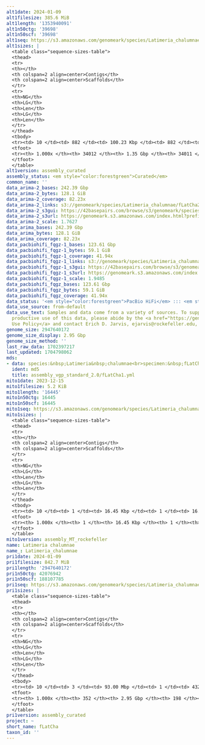 ```yaml
---
alt1date: 2024-01-09
alt1filesize: 385.6 MiB
alt1length: '1353940091'
alt1n50ctg: '39698'
alt1n50scf: '39698'
alt1seq: https://s3.amazonaws.com/genomeark/species/Latimeria_chalumnae/fLatCha1/assembly_curated/fLatCha1.alt.cur.20240109.fasta.gz
alt1sizes: |
  <table class="sequence-sizes-table">
  <thead>
  <tr>
  <th></th>
  <th colspan=2 align=center>Contigs</th>
  <th colspan=2 align=center>Scaffolds</th>
  </tr>
  <tr>
  <th>NG</th>
  <th>LG</th>
  <th>Len</th>
  <th>LG</th>
  <th>Len</th>
  </tr>
  </thead>
  <tbody>
  <tr><td> 10 </td><td> 882 </td><td> 100.23 Kbp </td><td> 882 </td><td> 100.23 Kbp </td></tr><tr><td> 20 </td><td> 2552 </td><td> 68.90 Kbp </td><td> 2552 </td><td> 68.90 Kbp </td></tr><tr><td> 30 </td><td> 4769 </td><td> 55.12 Kbp </td><td> 4769 </td><td> 55.12 Kbp </td></tr><tr><td> 40 </td><td> 7467 </td><td> 46.13 Kbp </td><td> 7467 </td><td> 46.13 Kbp </td></tr><tr style="background-color:#cccccc;"><td> 50 </td><td> 10647 </td><td> 39.70 Kbp </td><td> 10647 </td><td> 39.70 Kbp </td></tr><tr><td> 60 </td><td> 14236 </td><td> 36.07 Kbp </td><td> 14236 </td><td> 36.07 Kbp </td></tr><tr><td> 70 </td><td> 18151 </td><td> 33.19 Kbp </td><td> 18151 </td><td> 33.19 Kbp </td></tr><tr><td> 80 </td><td> 22431 </td><td> 30.04 Kbp </td><td> 22431 </td><td> 30.04 Kbp </td></tr><tr><td> 90 </td><td> 27313 </td><td> 25.03 Kbp </td><td> 27313 </td><td> 25.03 Kbp </td></tr><tr><td> 100 </td><td> 34012 </td><td> 80  bp </td><td> 34011 </td><td> 8.43 Kbp </td></tr></tbody>
  <tfoot>
  <tr><th> 1.000x </th><th> 34012 </th><th> 1.35 Gbp </th><th> 34011 </th><th> 1.35 Gbp </th></tr>
  </tfoot>
  </table>
alt1version: assembly_curated
assembly_status: <em style="color:forestgreen">Curated</em>
common_name: ''
data_arima-2_bases: 242.39 Gbp
data_arima-2_bytes: 128.1 GiB
data_arima-2_coverage: 82.23x
data_arima-2_links: s3://genomeark/species/Latimeria_chalumnae/fLatCha2/genomic_data/arima/<br>
data_arima-2_s3gui: https://42basepairs.com/browse/s3/genomeark/species/Latimeria_chalumnae/fLatCha2/genomic_data/arima/
data_arima-2_s3url: https://genomeark.s3.amazonaws.com/index.html?prefix=species/Latimeria_chalumnae/fLatCha2/genomic_data/arima/
data_arima-2_scale: 1.7627
data_arima_bases: 242.39 Gbp
data_arima_bytes: 128.1 GiB
data_arima_coverage: 82.23x
data_pacbiohifi_fqgz-1_bases: 123.61 Gbp
data_pacbiohifi_fqgz-1_bytes: 59.1 GiB
data_pacbiohifi_fqgz-1_coverage: 41.94x
data_pacbiohifi_fqgz-1_links: s3://genomeark/species/Latimeria_chalumnae/fLatCha1/genomic_data/pacbio_hifi/<br>
data_pacbiohifi_fqgz-1_s3gui: https://42basepairs.com/browse/s3/genomeark/species/Latimeria_chalumnae/fLatCha1/genomic_data/pacbio_hifi/
data_pacbiohifi_fqgz-1_s3url: https://genomeark.s3.amazonaws.com/index.html?prefix=species/Latimeria_chalumnae/fLatCha1/genomic_data/pacbio_hifi/
data_pacbiohifi_fqgz-1_scale: 1.9485
data_pacbiohifi_fqgz_bases: 123.61 Gbp
data_pacbiohifi_fqgz_bytes: 59.1 GiB
data_pacbiohifi_fqgz_coverage: 41.94x
data_status: '<em style="color:forestgreen">PacBio HiFi</em> ::: <em style="color:forestgreen">Arima</em>'
data_use_source: from-default
data_use_text: Samples and data come from a variety of sources. To support fair and
  productive use of this data, please abide by the <a href="https://genome10k.soe.ucsc.edu/data-use-policies/">Data
  Use Policy</a> and contact Erich D. Jarvis, ejarvis@rockefeller.edu, with any questions.
genome_size: 2947640172
genome_size_display: 2.95 Gbp
genome_size_method: ''
last_raw_data: 1702397217
last_updated: 1704798062
mds:
- data: species:&nbsp;Latimeria&nbsp;chalumnae<br>specimen:&nbsp;fLatCha1<br>projects:&nbsp;<br>&nbsp;&nbsp;-&nbsp;vgp<br>data_location:&nbsp;S3<br>release_to:&nbsp;S3<br>primary:&nbsp;s3://genomeark/species/Latimeria_chalumnae/fLatCha1/assembly_vgp_standard_2.0/fLatCha1.standard.pri.20231215.fasta.gz<br>haplotigs:&nbsp;s3://genomeark/species/Latimeria_chalumnae/fLatCha1/assembly_vgp_standard_2.0/fLatCha1.standard.alt.20231215.fasta.gz<br>pretext:&nbsp;s3://genomeark/species/Latimeria_chalumnae/fLatCha1/assembly_vgp_standard_2.0/evaluation/pri/pretext/fLatCha1_pri__s2.heatmap.pretext<br>kmer_spectra_img:&nbsp;s3://genomeark/species/Latimeria_chalumnae/fLatCha1/assembly_vgp_standard_2.0/evaluation/merqury_purgedalt/fLatCha1_png/<br>mito:&nbsp;s3://genomeark/species/Latimeria_chalumnae/fLatCha1/assembly_MT_rockefeller/fLatCha1.MT.20231215.fasta.gz<br>pacbio_read_dir:&nbsp;s3://genomeark/species/Latimeria_chalumnae/fLatCha1/genomic_data/pacbio_hifi/<br>pacbio_read_type:&nbsp;hifi<br>hic_read_dir:&nbsp;s3://genomeark/species/Latimeria_chalumnae/fLatCha1/genomic_data/arima/<br>pipeline:<br>&nbsp;&nbsp;-&nbsp;hifiasm&nbsp;(0.18.8+galaxy1)<br>&nbsp;&nbsp;-&nbsp;yahs&nbsp;(1.2a.2+galaxy1)<br>assembled_by_group:&nbsp;Rockefeller<br>notes:&nbsp;This&nbsp;was&nbsp;a&nbsp;primary/alternate&nbsp;assembly&nbsp;of&nbsp;fLatCha1.&nbsp;This&nbsp;is&nbsp;a&nbsp;VGP&nbsp;Phase&nbsp;1&nbsp;species.&nbsp;This&nbsp;individual&nbsp;did&nbsp;not&nbsp;have&nbsp;bionano&nbsp;data.&nbsp;HiC&nbsp;scaffolding&nbsp;was&nbsp;performed&nbsp;with&nbsp;yahs.&nbsp;The&nbsp;HiC&nbsp;prep&nbsp;was&nbsp;Arima&nbsp;kit&nbsp;2.&nbsp;The&nbsp;HiC&nbsp;library&nbsp;kit&nbsp;was&nbsp;Arima.&nbsp;The&nbsp;HiC&nbsp;data&nbsp;came&nbsp;from&nbsp;a&nbsp;different&nbsp;individual,&nbsp;fLatCha2.&nbsp;&nbsp;Purge_dups&nbsp;was&nbsp;used&nbsp;on&nbsp;the&nbsp;alternate&nbsp;assembly,&nbsp;but&nbsp;not&nbsp;on&nbsp;the&nbsp;primary&nbsp;assembly.&nbsp;The&nbsp;only&nbsp;purging&nbsp;on&nbsp;the&nbsp;primary&nbsp;assembly&nbsp;was&nbsp;Hifiasm's&nbsp;default&nbsp;purging&nbsp;when&nbsp;running&nbsp;in&nbsp;pseudohaplotype&nbsp;mode.&nbsp;
  ident: md5
  title: assembly_vgp_standard_2.0/fLatCha1.yml
mito1date: 2023-12-15
mito1filesize: 5.2 KiB
mito1length: '16445'
mito1n50ctg: 16445
mito1n50scf: 16445
mito1seq: https://s3.amazonaws.com/genomeark/species/Latimeria_chalumnae/fLatCha1/assembly_MT_rockefeller/fLatCha1.MT.20231215.fasta.gz
mito1sizes: |
  <table class="sequence-sizes-table">
  <thead>
  <tr>
  <th></th>
  <th colspan=2 align=center>Contigs</th>
  <th colspan=2 align=center>Scaffolds</th>
  </tr>
  <tr>
  <th>NG</th>
  <th>LG</th>
  <th>Len</th>
  <th>LG</th>
  <th>Len</th>
  </tr>
  </thead>
  <tbody>
  <tr><td> 10 </td><td> 1 </td><td> 16.45 Kbp </td><td> 1 </td><td> 16.45 Kbp </td></tr><tr><td> 20 </td><td> 1 </td><td> 16.45 Kbp </td><td> 1 </td><td> 16.45 Kbp </td></tr><tr><td> 30 </td><td> 1 </td><td> 16.45 Kbp </td><td> 1 </td><td> 16.45 Kbp </td></tr><tr><td> 40 </td><td> 1 </td><td> 16.45 Kbp </td><td> 1 </td><td> 16.45 Kbp </td></tr><tr style="background-color:#cccccc;"><td> 50 </td><td> 1 </td><td style="background-color:#ff8888;"> 16.45 Kbp </td><td> 1 </td><td style="background-color:#ff8888;"> 16.45 Kbp </td></tr><tr><td> 60 </td><td> 1 </td><td> 16.45 Kbp </td><td> 1 </td><td> 16.45 Kbp </td></tr><tr><td> 70 </td><td> 1 </td><td> 16.45 Kbp </td><td> 1 </td><td> 16.45 Kbp </td></tr><tr><td> 80 </td><td> 1 </td><td> 16.45 Kbp </td><td> 1 </td><td> 16.45 Kbp </td></tr><tr><td> 90 </td><td> 1 </td><td> 16.45 Kbp </td><td> 1 </td><td> 16.45 Kbp </td></tr><tr><td> 100 </td><td> 1 </td><td> 16.45 Kbp </td><td> 1 </td><td> 16.45 Kbp </td></tr></tbody>
  <tfoot>
  <tr><th> 1.000x </th><th> 1 </th><th> 16.45 Kbp </th><th> 1 </th><th> 16.45 Kbp </th></tr>
  </tfoot>
  </table>
mito1version: assembly_MT_rockefeller
name: Latimeria chalumnae
name_: Latimeria_chalumnae
pri1date: 2024-01-09
pri1filesize: 842.7 MiB
pri1length: '2947640172'
pri1n50ctg: 42076942
pri1n50scf: 188107785
pri1seq: https://s3.amazonaws.com/genomeark/species/Latimeria_chalumnae/fLatCha1/assembly_curated/fLatCha1.pri.cur.20240109.fasta.gz
pri1sizes: |
  <table class="sequence-sizes-table">
  <thead>
  <tr>
  <th></th>
  <th colspan=2 align=center>Contigs</th>
  <th colspan=2 align=center>Scaffolds</th>
  </tr>
  <tr>
  <th>NG</th>
  <th>LG</th>
  <th>Len</th>
  <th>LG</th>
  <th>Len</th>
  </tr>
  </thead>
  <tbody>
  <tr><td> 10 </td><td> 3 </td><td> 93.00 Mbp </td><td> 1 </td><td> 432.07 Mbp </td></tr><tr><td> 20 </td><td> 6 </td><td> 77.49 Mbp </td><td> 2 </td><td> 383.79 Mbp </td></tr><tr><td> 30 </td><td> 11 </td><td> 57.81 Mbp </td><td> 3 </td><td> 287.41 Mbp </td></tr><tr><td> 40 </td><td> 16 </td><td> 46.93 Mbp </td><td> 4 </td><td> 264.12 Mbp </td></tr><tr style="background-color:#cccccc;"><td> 50 </td><td> 23 </td><td style="background-color:#88ff88;"> 42.08 Mbp </td><td> 5 </td><td style="background-color:#88ff88;"> 188.11 Mbp </td></tr><tr><td> 60 </td><td> 30 </td><td> 34.81 Mbp </td><td> 7 </td><td> 160.16 Mbp </td></tr><tr><td> 70 </td><td> 41 </td><td> 22.98 Mbp </td><td> 9 </td><td> 103.74 Mbp </td></tr><tr><td> 80 </td><td> 56 </td><td> 15.60 Mbp </td><td> 13 </td><td> 50.99 Mbp </td></tr><tr><td> 90 </td><td> 81 </td><td> 8.22 Mbp </td><td> 20 </td><td> 34.27 Mbp </td></tr><tr><td> 100 </td><td> 352 </td><td> 7.79 Kbp </td><td> 198 </td><td> 7.79 Kbp </td></tr></tbody>
  <tfoot>
  <tr><th> 1.000x </th><th> 352 </th><th> 2.95 Gbp </th><th> 198 </th><th> 2.95 Gbp </th></tr>
  </tfoot>
  </table>
pri1version: assembly_curated
project: ~
short_name: fLatCha
taxon_id: ''
---
```

